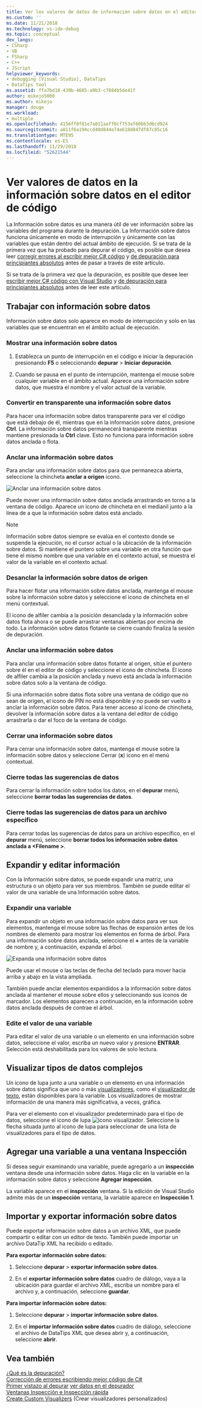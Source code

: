 ```yaml
---
title: Ver los valores de datos de información sobre datos en el editor de código | Microsoft Docs
ms.custom: ''
ms.date: 11/21/2018
ms.technology: vs-ide-debug
ms.topic: conceptual
dev_langs:
- CSharp
- VB
- FSharp
- C++
- JScript
helpviewer_keywords:
- debugging [Visual Studio], DataTips
- DataTips tool
ms.assetid: ffa7bd18-439b-4685-a9b3-c7884b5de41f
author: mikejo5000
ms.author: mikejo
manager: douge
ms.workload:
- multiple
ms.openlocfilehash: 4156ff8f81e7a011aeff0cf753af60bb3d6cd924
ms.sourcegitcommit: a811f6a194ccd40d844e74e618d847df87c85c16
ms.translationtype: MTE95
ms.contentlocale: es-ES
ms.lasthandoff: 11/29/2018
ms.locfileid: "52621544"
---
```

# <a name="view-data-values-in-datatips-in-the-code-editor"></a>Ver valores de datos en la información sobre datos en el editor de código

La Información sobre datos es una manera útil de ver información sobre las variables del programa durante la depuración. La Información sobre datos funciona únicamente en modo de interrupción y únicamente con las variables que están dentro del actual ámbito de ejecución. Si se trata de la primera vez que ha probado para depurar el código, es posible que desea leer [corregir errores al escribir mejor C# código](../debugger/write-better-code-with-visual-studio.md) y [de depuración para principiantes absolutos](../debugger/debugging-absolute-beginners.md) antes de pasar a través de este artículo.

Si se trata de la primera vez que la depuración, es posible que desee leer [escribir mejor C# código con Visual Studio](../debugger/write-better-code-with-visual-studio.md) y [de depuración para principiantes absolutos](../debugger/debugging-absolute-beginners.md) antes de leer este artículo.
  
## <a name="work-with-datatips"></a>Trabajar con información sobre datos

Información sobre datos solo aparece en modo de interrupción y solo en las variables que se encuentran en el ámbito actual de ejecución.

### <a name="display-a-datatip"></a>Mostrar una información sobre datos  
  
1. Establezca un punto de interrupción en el código e iniciar la depuración presionando **F5** o seleccionando **depurar** > **Iniciar depuración**.
  
1. Cuando se pausa en el punto de interrupción, mantenga el mouse sobre cualquier variable en el ámbito actual. Aparece una información sobre datos, que muestra el nombre y el valor actual de la variable.

### <a name="make-a-datatip-transparent"></a>Convertir en transparente una información sobre datos  

Para hacer una información sobre datos transparente para ver el código que está debajo de él, mientras que en la información sobre datos, presione **Ctrl**. La información sobre datos permanecerá transparente mientras mantiene presionada la **Ctrl** clave. Esto no funciona para información sobre datos anclada o flota.  
### <a name="pin-a-datatip"></a>Anclar una información sobre datos

Para anclar una información sobre datos para que permanezca abierta, seleccione la chincheta **anclar a origen** icono. 

![Anclar una información sobre datos](../debugger/media/dbg-tips-data-tips-pinned.png "anclar una información sobre datos")

Puede mover una información sobre datos anclada arrastrando en torno a la ventana de código. Aparece un icono de chincheta en el medianil junto a la línea de a que la información sobre datos está anclado. 

>[!NOTE]
>Información sobre datos siempre se evalúa en el contexto donde se suspende la ejecución, no el cursor actual o la ubicación de la información sobre datos. Si mantiene el puntero sobre una variable en otra función que tiene el mismo nombre que una variable en el contexto actual, se muestra el valor de la variable en el contexto actual.
  
### <a name="unpin-a-datatip-from-source"></a>Desanclar la información sobre datos de origen

Para hacer flotar una información sobre datos anclada, mantenga el mouse sobre la información sobre datos y seleccione el icono de chincheta en el menú contextual. 

El icono de alfiler cambia a la posición desanclada y la información sobre datos flota ahora o se puede arrastrar ventanas abiertas por encima de todo. La información sobre datos flotante se cierre cuando finaliza la sesión de depuración.  
  
### <a name="repin-a-datatip"></a>Anclar una información sobre datos  
  
Para anclar una información sobre datos flotante al origen, sitúe el puntero sobre él en el editor de código y seleccione el icono de chincheta. El icono de alfiler cambia a la posición anclada y nuevo está anclada la información sobre datos solo a la ventana de código. 

Si una información sobre datos flota sobre una ventana de código que no sean de origen, el icono de PIN no está disponible y no puede ser vuelto a anclar la información sobre datos. Para tener acceso al icono de chincheta, devolver la información sobre datos a la ventana del editor de código arrastrarla o dar el foco de la ventana de código. 
  
### <a name="close-a-datatip"></a>Cerrar una información sobre datos  
  
Para cerrar una información sobre datos, mantenga el mouse sobre la información sobre datos y seleccione Cerrar (**x**) icono en el menú contextual.  
  
### <a name="close-all-datatips"></a>Cierre todas las sugerencias de datos  
  
Para cerrar la información sobre todos los datos, en el **depurar** menú, seleccione **borrar todas las sugerencias de datos**.  
  
### <a name="close-all-datatips-for-a-specific-file"></a>Cierre todas las sugerencias de datos para un archivo específico  
  
Para cerrar todas las sugerencias de datos para un archivo específico, en el **depurar** menú, seleccione **borrar todos los información sobre datos anclada a \<Filename >**.  
  
## <a name="expand-and-edit-information"></a>Expandir y editar información  
Con la Información sobre datos, se puede expandir una matriz, una estructura o un objeto para ver sus miembros. También se puede editar el valor de una variable de una Información sobre datos.  
  
### <a name="expand-a-variable"></a>Expandir una variable

Para expandir un objeto en una información sobre datos para ver sus elementos, mantenga el mouse sobre las flechas de expansión antes de los nombres de elemento para mostrar los elementos en forma de árbol. Para una información sobre datos anclada, seleccione el **+** antes de la variable de nombre y, a continuación, expanda el árbol. 

![Expanda una información sobre datos](../debugger/media/dbg-tour-data-tips.png "expandir una información sobre datos")

Puede usar el mouse o las teclas de flecha del teclado para mover hacia arriba y abajo en la vista ampliada. 

También puede anclar elementos expandidos a la información sobre datos anclada al mantener el mouse sobre ellos y seleccionando sus iconos de marcador. Los elementos aparecen a continuación, en la información sobre datos anclada después de contrae el árbol. 

### <a name="edit-the-value-of-a-variable"></a>Edite el valor de una variable

Para editar el valor de una variable o un elemento en una información sobre datos, seleccione el valor, escriba un nuevo valor y presione **ENTRAR**. Selección está deshabilitada para los valores de solo lectura.  

## <a name="visualize-complex-data-types"></a>Visualizar tipos de datos complejos  

Un icono de lupa junto a una variable o un elemento en una información sobre datos significa que uno o más [visualizadores](../debugger/create-custom-visualizers-of-data.md), como el [visualizador de texto](../debugger/string-visualizer-dialog-box.md), están disponibles para la variable. Los visualizadores de mostrar información de una manera más significativa, a veces, gráfica.
  
Para ver el elemento con el visualizador predeterminado para el tipo de datos, seleccione el icono de lupa ![icono visualizador](../debugger/media/dbg-tips-visualizer-icon.png "icono visualizador"). Seleccione la flecha situada junto al icono de lupa para seleccionar de una lista de visualizadores para el tipo de datos.  

## <a name="add-a-variable-to-a-watch-window"></a>Agregar una variable a una ventana Inspección  

Si desea seguir examinando una variable, puede agregarlo a un **inspección** ventana desde una información sobre datos. Haga clic en la variable en la información sobre datos y seleccione **Agregar inspección**. 

La variable aparece en el **inspección** ventana. Si la edición de Visual Studio admite más de un **inspección** ventana, la variable aparece en **Inspección 1**. 
  
## <a name="import-and-export-datatips"></a>Importar y exportar información sobre datos  

Puede exportar información sobre datos a un archivo XML, que puede compartir o editar con un editor de texto. También puede importar un archivo DataTip XML ha recibido o editado. 
  
**Para exportar información sobre datos:** 
  
1. Seleccione **depurar** > **exportar información sobre datos**.  
   
1. En el **exportar información sobre datos** cuadro de diálogo, vaya a la ubicación para guardar el archivo XML, escriba un nombre para el archivo y, a continuación, seleccione **guardar**.  
  
**Para importar información sobre datos:** 
  
1. Seleccione **depurar** > **importar información sobre datos**.  
   
1. En el **importar información sobre datos** cuadro de diálogo, seleccione el archivo de DataTips XML que desea abrir y, a continuación, seleccione **abrir**.  

## <a name="see-also"></a>Vea también  
 [¿Qué es la depuración?](../debugger/what-is-debugging.md)  
 [Corrección de errores escribiendo mejor código de C#](../debugger/write-better-code-with-visual-studio.md)  
 [Primer vistazo al depurar](../debugger/debugger-feature-tour.md) [ver datos en el depurador](../debugger/viewing-data-in-the-debugger.md)   
 [Ventanas Inspección e Inspección rápida](../debugger/watch-and-quickwatch-windows.md)   
 [Create Custom Visualizers](../debugger/create-custom-visualizers-of-data.md) (Crear visualizadores personalizados)   

